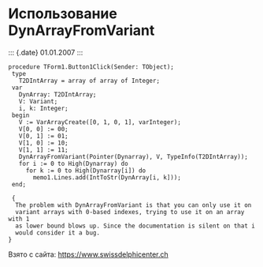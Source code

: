 Использование DynArrayFromVariant
=================================

::: {.date}
01.01.2007
:::

    procedure TForm1.Button1Click(Sender: TObject);
     type
       T2DIntArray = array of array of Integer;
     var
       DynArray: T2DIntArray;
       V: Variant;
       i, k: Integer;
     begin
       V := VarArrayCreate([0, 1, 0, 1], varInteger);
       V[0, 0] := 00;
       V[0, 1] := 01;
       V[1, 0] := 10;
       V[1, 1] := 11;
       DynArrayFromVariant(Pointer(Dynarray), V, TypeInfo(T2DIntArray));
       for i := 0 to High(Dynarray) do
         for k := 0 to High(Dynarray[i]) do
           memo1.Lines.add(IntToStr(DynArray[i, k]));
     end;
     
     { 
      The problem with DynArrayFromVariant is that you can only use it on 
      variant arrays with 0-based indexes, trying to use it on an array with 1 
      as lower bound blows up. Since the documentation is silent on that i 
      would consider it a bug. 
    }

Взято с сайта: <https://www.swissdelphicenter.ch>

 
